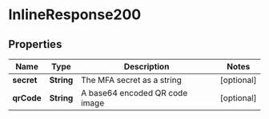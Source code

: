 
# InlineResponse200

## Properties
Name | Type | Description | Notes
------------ | ------------- | ------------- | -------------
**secret** | **String** | The MFA secret as a string |  [optional]
**qrCode** | **String** | A base64 encoded QR code image |  [optional]



